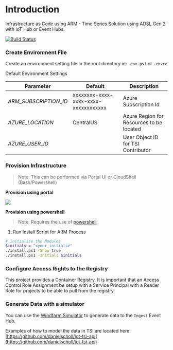# Introduction
Infrastructure as Code using ARM - Time Series Solution using ADSL Gen 2 with IoT Hub or Event Hubs.

[![Build Status](https://dascholl.visualstudio.com/IoT/_apis/build/status/danielscholl.iac-tsi-quickstart?branchName=master)](https://dascholl.visualstudio.com/IoT/_build/latest?definitionId=28&branchName=master)


### Create Environment File

Create an environment setting file in the root directory ie: `.env.ps1` or `.envrc`

Default Environment Settings

| Parameter             | Default                              | Description                              |
| --------------------  | ------------------------------------ | ---------------------------------------- |
| _ARM_SUBSCRIPTION_ID_ | xxxxxxxx-xxxx-xxxx-xxxx-xxxxxxxxxxxx | Azure Subscription Id                    |
| _AZURE_LOCATION_      | CentralUS                            | Azure Region for Resources to be located |
| _AZURE_USER_ID_       |                                      | User Object ID for TSI Contributor       |


### Provision Infrastructure 

>Note:  This can be performed via Portal UI or CloudShell (Bash/Powershell)

__Provision using portal__


<a href="https://portal.azure.com/#create/Microsoft.Template/uri/https%3A%2F%2Fraw.githubusercontent.com%2Fdanielscholl%2Fiac-tsi-quickstart%2Fmaster%2Fazuredeploy.json" target="_blank">
    <img src="http://azuredeploy.net/deploybutton.png"/>
</a>


__Provision using powershell__

>Note:  Requires the use of [powershell](https://docs.microsoft.com/en-us/powershell/scripting/overview?view=powershell-6)

1. Run Install Script for ARM Process

```bash
# Initialize the Modules
$initials = "<your_initials>"
./install.ps1 -Show true
./install.ps1 -Initials $initials
```

### Configure Access Rights to the Registry

This project provides a Container Registry.  It is important that an Access Control Role Assignment be setup with a Service Principal with a Reader Role for projects to be able to pull from the registry.


### Generate Data with a simulator

You can use the [Windfarm Simulator](https://tsiclientsample.azurewebsites.net/windFarmGen.html) to generate data to the `Ingest` Event Hub.

Examples of how to model the data in TSI are located here [https://github.com/danielscholl/iot-tsi-api](https://github.com/danielscholl/iot-tsi-api)